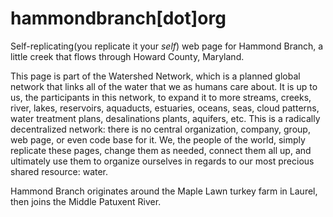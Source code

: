 # hammondbranch[dot]org

Self-replicating(you replicate it your *self*) web page for Hammond Branch, a little creek that flows through Howard County, Maryland.  

This page is part of the Watershed Network, which is a planned global network that links all of the water that we as humans care about.  It is up to us, the participants in this network, to expand it to more streams, creeks, river, lakes, reservoirs, aquaducts, estuaries, oceans, seas, cloud patterns, water treatment plans, desalinations plants, aquifers, etc.  This is a radically decentralized network: there is no central organization, company, group, web page, or even code base for it. We, the people of the world, simply replicate these pages, change them as needed, connect them all up, and ultimately use them to organize ourselves in regards to our most precious shared resource: water.

Hammond Branch originates around the Maple Lawn turkey farm in Laurel, then joins the Middle Patuxent River.